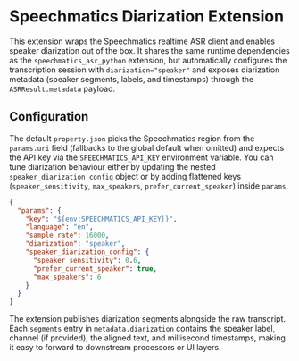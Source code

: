 # Speechmatics Diarization Extension

This extension wraps the Speechmatics realtime ASR client and enables speaker diarization out of the box. It shares the same runtime dependencies as the `speechmatics_asr_python` extension, but automatically configures the transcription session with `diarization="speaker"` and exposes diarization metadata (speaker segments, labels, and timestamps) through the `ASRResult.metadata` payload.

## Configuration

The default `property.json` picks the Speechmatics region from the `params.uri` field (fallbacks to the global default when omitted) and expects the API key via the `SPEECHMATICS_API_KEY` environment variable. You can tune diarization behaviour either by updating the nested `speaker_diarization_config` object or by adding flattened keys (`speaker_sensitivity`, `max_speakers`, `prefer_current_speaker`) inside `params`.

```json
{
  "params": {
    "key": "${env:SPEECHMATICS_API_KEY|}",
    "language": "en",
    "sample_rate": 16000,
    "diarization": "speaker",
    "speaker_diarization_config": {
      "speaker_sensitivity": 0.6,
      "prefer_current_speaker": true,
      "max_speakers": 6
    }
  }
}
```

The extension publishes diarization segments alongside the raw transcript. Each `segments` entry in `metadata.diarization` contains the speaker label, channel (if provided), the aligned text, and millisecond timestamps, making it easy to forward to downstream processors or UI layers.
